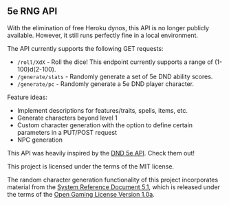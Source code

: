 ## 5e RNG API

With the elimination of free Heroku dynos, this API is no longer publicly available. However, it still runs perfectly fine in a local environment.

The API currently supports the following GET requests:  
- `/roll/XdX` - Roll the dice! This endpoint currently supports a range of (1-100)d(2-100).
- `/generate/stats` - Randomly generate a set of 5e DND ability scores.
- `/generate/pc` - Randomly generate a 5e DND player character.

Feature ideas:
- Implement descriptions for features/traits, spells, items, etc.
- Generate characters beyond level 1
- Custom character generation with the option to define certain parameters in a PUT/POST request
- NPC generation

This API was heavily inspired by the [DND 5e API](https://www.dnd5eapi.co/). Check them out!

This project is licensed under the terms of the MIT license.

The random character generation functionality of this project incorporates material from the [System Reference Document 5.1](https://media.wizards.com/2016/downloads/DND/SRD-OGL_V5.1.pdf), which is released under the terms of the [Open Gaming License Version 1.0a](https://www.wizards.com/default.asp?x=d20/oglfaq/20040123f).
